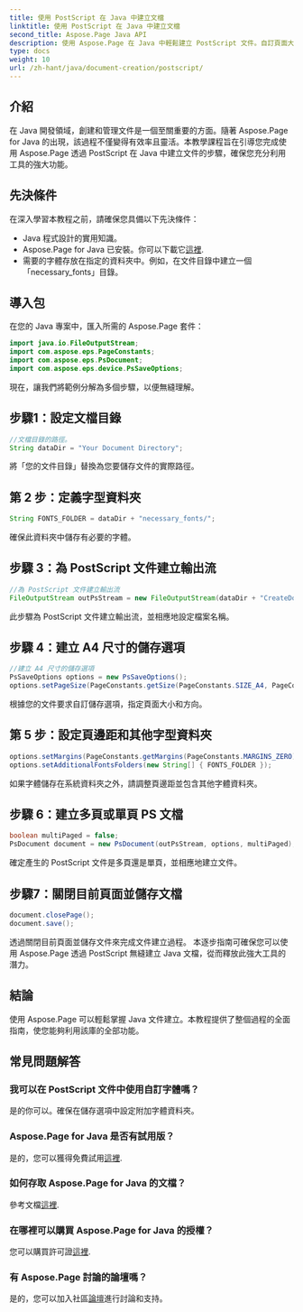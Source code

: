 ```yaml
---
title: 使用 PostScript 在 Java 中建立文檔
linktitle: 使用 PostScript 在 Java 中建立文檔
second_title: Aspose.Page Java API
description: 使用 Aspose.Page 在 Java 中輕鬆建立 PostScript 文件。自訂頁面大小、邊距和字體。立即免費試用！
type: docs
weight: 10
url: /zh-hant/java/document-creation/postscript/
---
```

## 介紹
在 Java 開發領域，創建和管理文件是一個至關重要的方面。隨著 Aspose.Page for Java 的出現，該過程不僅變得有效率且靈活。本教學課程旨在引導您完成使用 Aspose.Page 透過 PostScript 在 Java 中建立文件的步驟，確保您充分利用工具的強大功能。
## 先決條件
在深入學習本教程之前，請確保您具備以下先決條件：
- Java 程式設計的實用知識。
-  Aspose.Page for Java 已安裝。你可以下載它[這裡](https://releases.aspose.com/page/java/).
- 需要的字體存放在指定的資料夾中。例如，在文件目錄中建立一個「necessary_fonts」目錄。
## 導入包
在您的 Java 專案中，匯入所需的 Aspose.Page 套件：
```java
import java.io.FileOutputStream;
import com.aspose.eps.PageConstants;
import com.aspose.eps.PsDocument;
import com.aspose.eps.device.PsSaveOptions;

```
現在，讓我們將範例分解為多個步驟，以便無縫理解。
## 步驟1：設定文檔目錄
```java
//文檔目錄的路徑。
String dataDir = "Your Document Directory";
```
將「您的文件目錄」替換為您要儲存文件的實際路徑。
## 第 2 步：定義字型資料夾
```java
String FONTS_FOLDER = dataDir + "necessary_fonts/";
```
確保此資料夾中儲存有必要的字體。
## 步驟 3：為 PostScript 文件建立輸出流
```java
//為 PostScript 文件建立輸出流
FileOutputStream outPsStream = new FileOutputStream(dataDir + "CreateDocument_outPS.ps");
```
此步驟為 PostScript 文件建立輸出流，並相應地設定檔案名稱。
## 步驟 4：建立 A4 尺寸的儲存選項
```java
//建立 A4 尺寸的儲存選項
PsSaveOptions options = new PsSaveOptions();
options.setPageSize(PageConstants.getSize(PageConstants.SIZE_A4, PageConstants.ORIENTATION_PORTRAIT));
```
根據您的文件要求自訂儲存選項，指定頁面大小和方向。
## 第 5 步：設定頁邊距和其他字型資料夾
```java
options.setMargins(PageConstants.getMargins(PageConstants.MARGINS_ZERO));
options.setAdditionalFontsFolders(new String[] { FONTS_FOLDER });
```
如果字體儲存在系統資料夾之外，請調整頁邊距並包含其他字體資料夾。
## 步驟 6：建立多頁或單頁 PS 文檔
```java
boolean multiPaged = false;
PsDocument document = new PsDocument(outPsStream, options, multiPaged);
```
確定產生的 PostScript 文件是多頁還是單頁，並相應地建立文件。
## 步驟7：關閉目前頁面並儲存文檔
```java
document.closePage();
document.save();
```
透過關閉目前頁面並儲存文件來完成文件建立過程。
本逐步指南可確保您可以使用 Aspose.Page 透過 PostScript 無縫建立 Java 文檔，從而釋放此強大工具的潛力。
## 結論
使用 Aspose.Page 可以輕鬆掌握 Java 文件建立。本教程提供了整個過程的全面指南，使您能夠利用該庫的全部功能。
## 常見問題解答
### 我可以在 PostScript 文件中使用自訂字體嗎？
是的你可以。確保在儲存選項中設定附加字體資料夾。
### Aspose.Page for Java 是否有試用版？
是的，您可以獲得免費試用[這裡](https://releases.aspose.com/).
### 如何存取 Aspose.Page for Java 的文檔？
參考文檔[這裡](https://reference.aspose.com/page/java/).
### 在哪裡可以購買 Aspose.Page for Java 的授權？
您可以購買許可證[這裡](https://purchase.aspose.com/buy).
### 有 Aspose.Page 討論的論壇嗎？
是的，您可以加入社區[論壇](https://forum.aspose.com/c/page/39)進行討論和支持。